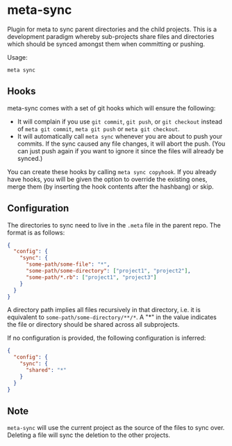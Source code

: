 # meta-sync
Plugin for meta to sync parent directories and the child projects. This
is a development paradigm whereby sub-projects share files and directories
which should be synced amongst them when committing or pushing.

Usage:

```
meta sync
```

## Hooks

meta-sync comes with a set of git hooks which will ensure the following:
* It will complain if you use `git commit`, `git push`, or `git checkout`
instead of `meta git commit`, `meta git push` or `meta git checkout`.
* It will automatically call `meta sync` whenever you are about to push
your commits. If the sync caused any file changes, it will abort the push.
(You can just push again if you want to ignore it since the files will
already be synced.)

You can create these hooks by calling `meta sync copyhook`. If you
already have hooks, you will be given the option to override the existing
ones, merge them (by inserting the hook contents after the hashbang)
or skip.

## Configuration

The directories to sync need to live in the `.meta` file in the parent
repo. The format is as follows:
```json
{
  "config": {
    "sync": {
      "some-path/some-file": "*",
      "some-path/some-directory": ["project1", "project2"],
      "some-path/*.rb": ["project1", "project3"]
    }
  }
}
```

A directory path implies all files recursively in that directory, i.e. it is 
equivalent to `some-path/some-directory/**/*`. A "*" in the value indicates
the file or directory should be shared across all subprojects.

If no configuration is provided, the following configuration is inferred:
```json
{
  "config": {
    "sync": {
      "shared": "*"  
    }
  }
}
```

## Note

`meta-sync` will use the current project as the source of the files to sync
over. Deleting a file will sync the deletion to the other projects.
